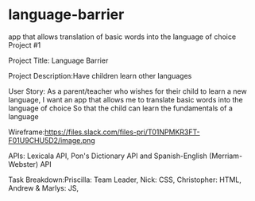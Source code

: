 # language-barrier
app that allows translation of basic words into the language of choice
Project #1 

Project Title: Language Barrier

Project Description:Have children learn other languages

User Story: As a parent/teacher who wishes for their child to learn a new language, 
I want an app that allows me to translate basic words into the language of choice
So that the child can learn the fundamentals of a language


Wireframe:https://files.slack.com/files-pri/T01NPMKR3FT-F01U9CHU5D2/image.png



APIs: Lexicala API, Pon's Dictionary API and Spanish-English (Merriam-Webster) API

Task Breakdown:Priscilla: Team Leader, Nick: CSS, Christopher: HTML, Andrew & Marlys: JS,
